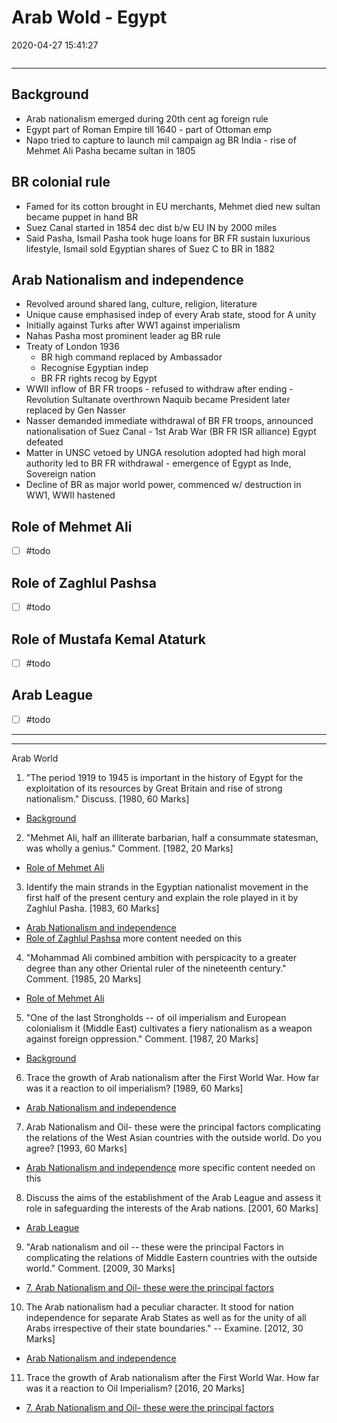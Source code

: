 # Arab Wold  - Egypt
2020-04-27 15:41:27
```toc
```
---


##   Background
-   Arab nationalism emerged during 20th cent ag foreign rule
-   Egypt part of Roman Empire till 1640 - part of Ottoman emp
-   Napo tried to capture to launch mil campaign ag BR India - rise of Mehmet Ali Pasha became sultan in 1805
##   BR colonial rule
-   Famed for its cotton brought in EU merchants, Mehmet died new sultan became puppet in hand BR
-   Suez Canal started in 1854 dec dist b/w EU IN by 2000 miles
-   Said Pasha, Ismail Pasha took huge loans for BR FR sustain luxurious lifestyle, Ismail sold Egyptian shares of Suez C to BR in 1882
##   Arab Nationalism and independence
-   Revolved around shared lang, culture, religion, literature
-   Unique cause emphasised indep of every Arab state, stood for A unity
-   Initially against Turks after WW1 against imperialism
-   Nahas Pasha most prominent leader ag BR rule
-   Treaty of London 1936
	-   BR high command replaced by Ambassador
	-   Recognise Egyptian indep
	-   BR FR rights recog by Egypt
-   WWII inflow of BR FR troops - refused to withdraw after ending - Revolution Sultanate overthrown Naquib became President later replaced by Gen Nasser
-   Nasser demanded immediate withdrawal of BR FR troops, announced nationalisation of Suez Canal - 1st Arab War (BR FR ISR alliance) Egypt defeated
-   Matter in UNSC vetoed by UNGA resolution adopted had high moral authority led to BR FR withdrawal - emergence of Egypt as Inde, Sovereign nation
-   Decline of BR as major world power, commenced w/ destruction in WW1, WWII hastened

##   Role of Mehmet Ali
- [ ] #todo 
##   Role of Zaghlul Pashsa
- [ ] #todo 	
##   Role of Mustafa Kemal Ataturk
- [ ] #todo 
##   Arab League
- [ ] #todo 
 

 
---



---




Arab World


1. "The period 1919 to 1945 is important in the history of Egypt for the exploitation of its resources by Great Britain and rise of strong nationalism." Discuss. [1980, 60 Marks]
-   [Background](onenote:[[Arab]]%20Wold%20%20-%20Egypt&section-id={F3E029CD-4D3F-4B5D-B396-203309A5D924}&page-id={E103D8EE-32CB-4529-A6E2-902350535623}&object-id={68CBF041-A82B-4CD3-9EA2-81D13A02BCA2}&15&base-path=https://d.docs.live.net/bbc8be5bd337910c/Documents/History%20Optional/World%20History/Part%20II/Liberation%20from%20Colonial%20Rule.one)






2. "Mehmet Ali, half an illiterate barbarian, half a consummate statesman, was wholly a genius." Comment. [1982, 20 Marks]
-   [Role of Mehmet Ali](onenote:[[Arab]]%20Wold%20%20-%20Egypt&section-id={F3E029CD-4D3F-4B5D-B396-203309A5D924}&page-id={E103D8EE-32CB-4529-A6E2-902350535623}&object-id={D0555D9E-54CE-45C1-8DBD-21CA51D2784E}&B&base-path=https://d.docs.live.net/bbc8be5bd337910c/Documents/History%20Optional/World%20History/Part%20II/Liberation%20from%20Colonial%20Rule.one)






3. Identify the main strands in the Egyptian nationalist movement in the first half of the present century and explain the role played in it by Zaghlul Pasha. [1983, 60 Marks]
-   [Arab Nationalism and independence](onenote:[[Arab]]%20Wold%20%20-%20Egypt&section-id={F3E029CD-4D3F-4B5D-B396-203309A5D924}&page-id={E103D8EE-32CB-4529-A6E2-902350535623}&object-id={68CBF041-A82B-4CD3-9EA2-81D13A02BCA2}&2D&base-path=https://d.docs.live.net/bbc8be5bd337910c/Documents/History%20Optional/World%20History/Part%20II/Liberation%20from%20Colonial%20Rule.one)
-   [Role of Zaghlul Pashsa](onenote:[[Arab]]%20Wold%20%20-%20Egypt&section-id={F3E029CD-4D3F-4B5D-B396-203309A5D924}&page-id={E103D8EE-32CB-4529-A6E2-902350535623}&object-id={D0555D9E-54CE-45C1-8DBD-21CA51D2784E}&11&base-path=https://d.docs.live.net/bbc8be5bd337910c/Documents/History%20Optional/World%20History/Part%20II/Liberation%20from%20Colonial%20Rule.one) more content needed on this




4. "Mohammad Ali combined ambition with perspicacity to a greater degree than any other Oriental ruler of the nineteenth century." Comment. [1985, 20 Marks]
-   [Role of Mehmet Ali](onenote:[[Arab]]%20Wold%20%20-%20Egypt&section-id={F3E029CD-4D3F-4B5D-B396-203309A5D924}&page-id={E103D8EE-32CB-4529-A6E2-902350535623}&object-id={D0555D9E-54CE-45C1-8DBD-21CA51D2784E}&B&base-path=https://d.docs.live.net/bbc8be5bd337910c/Documents/History%20Optional/World%20History/Part%20II/Liberation%20from%20Colonial%20Rule.one)






5. "One of the last Strongholds -- of oil imperialism and European colonialism it (Middle East) cultivates a fiery nationalism as a weapon against foreign oppression." Comment. [1987, 20 Marks]
-   [Background](onenote:[[Arab]]%20Wold%20%20-%20Egypt&section-id={F3E029CD-4D3F-4B5D-B396-203309A5D924}&page-id={E103D8EE-32CB-4529-A6E2-902350535623}&object-id={68CBF041-A82B-4CD3-9EA2-81D13A02BCA2}&15&base-path=https://d.docs.live.net/bbc8be5bd337910c/Documents/History%20Optional/World%20History/Part%20II/Liberation%20from%20Colonial%20Rule.one)






6. Trace the growth of Arab nationalism after the First World War. How far was it a reaction to oil imperialism? [1989, 60 Marks]
-   [Arab Nationalism and independence](onenote:[[Arab]]%20Wold%20%20-%20Egypt&section-id={F3E029CD-4D3F-4B5D-B396-203309A5D924}&page-id={E103D8EE-32CB-4529-A6E2-902350535623}&object-id={68CBF041-A82B-4CD3-9EA2-81D13A02BCA2}&2D&base-path=https://d.docs.live.net/bbc8be5bd337910c/Documents/History%20Optional/World%20History/Part%20II/Liberation%20from%20Colonial%20Rule.one)






7. Arab Nationalism and Oil- these were the principal factors complicating the relations of the West Asian countries with the outside world. Do you agree? [1993, 60 Marks]
-   [Arab Nationalism and independence](onenote:[[Arab]]%20Wold%20%20-%20Egypt&section-id={F3E029CD-4D3F-4B5D-B396-203309A5D924}&page-id={E103D8EE-32CB-4529-A6E2-902350535623}&object-id={68CBF041-A82B-4CD3-9EA2-81D13A02BCA2}&2D&base-path=https://d.docs.live.net/bbc8be5bd337910c/Documents/History%20Optional/World%20History/Part%20II/Liberation%20from%20Colonial%20Rule.one) more specific content needed on this






8. Discuss the aims of the establishment of the Arab League and assess it role in safeguarding the interests of the Arab nations. [2001, 60 Marks]
-   [Arab League](onenote:[[Arab]]%20Wold%20%20-%20Egypt&section-id={F3E029CD-4D3F-4B5D-B396-203309A5D924}&page-id={E103D8EE-32CB-4529-A6E2-902350535623}&object-id={D0555D9E-54CE-45C1-8DBD-21CA51D2784E}&1B&base-path=https://d.docs.live.net/bbc8be5bd337910c/Documents/History%20Optional/World%20History/Part%20II/Liberation%20from%20Colonial%20Rule.one)






9. "Arab nationalism and oil -- these were the principal Factors in complicating the relations of Middle Eastern countries with the outside world." Comment. [2009, 30 Marks]
-   [7. Arab Nationalism and Oil- these were the principal factors](onenote:[[PYQ]]&section-id={F3E029CD-4D3F-4B5D-B396-203309A5D924}&page-id={9FA24F04-4E6A-440C-9AAA-9F71AABE8F10}&object-id={C3489E51-13FF-4A7F-8646-51987380D690}&42&base-path=https://d.docs.live.net/bbc8be5bd337910c/Documents/History%20Optional/World%20History/Part%20II/Liberation%20from%20Colonial%20Rule.one)






10. The Arab nationalism had a peculiar character. It stood for nation independence for separate Arab States as well as for the unity of all Arabs irrespective of their state boundaries." -- Examine. [2012, 30
Marks]
-   [Arab Nationalism and independence](onenote:[[Arab]]%20Wold%20%20-%20Egypt&section-id={F3E029CD-4D3F-4B5D-B396-203309A5D924}&page-id={E103D8EE-32CB-4529-A6E2-902350535623}&object-id={68CBF041-A82B-4CD3-9EA2-81D13A02BCA2}&2D&base-path=https://d.docs.live.net/bbc8be5bd337910c/Documents/History%20Optional/World%20History/Part%20II/Liberation%20from%20Colonial%20Rule.one)






11. Trace the growth of Arab nationalism after the First World War. How far was it a reaction to Oil Imperialism? [2016, 20 Marks]
-   [7. Arab Nationalism and Oil- these were the principal factors](onenote:[[PYQ]]&section-id={F3E029CD-4D3F-4B5D-B396-203309A5D924}&page-id={9FA24F04-4E6A-440C-9AAA-9F71AABE8F10}&object-id={C3489E51-13FF-4A7F-8646-51987380D690}&42&base-path=https://d.docs.live.net/bbc8be5bd337910c/Documents/History%20Optional/World%20History/Part%20II/Liberation%20from%20Colonial%20Rule.one)